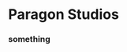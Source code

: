 <link rel="stylesheet" type="text/css" href="../../../../src/site/css/style.css">
<title>Paragon Studios | Roblox Development</title>

# Paragon Studios
### something
